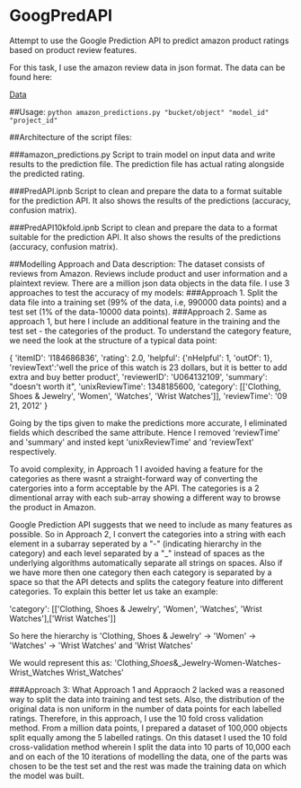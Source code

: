 # GoogPredAPI

Attempt to use the Google Prediction API to predict amazon product ratings based on product review features.

For this task, I use the amazon review data in json format. The data can be found here:

[Data]("https://www.dropbox.com/sh/wyhhbdv5njc8eqt/AACyGWN9t6KiFnx9o00G5ccoa?dl=0")

##Usage:
`python amazon_predictions.py "bucket/object" "model_id" "project_id"`

##Architecture of the script files:

###amazon_predictions.py
Script to train model on input data and write results to the prediction file. The prediction file has actual
rating alongside the predicted rating.

###PredAPI.ipnb
Script to clean and prepare the data to a format suitable for the prediction API. It also shows the results
of the predictions (accuracy, confusion matrix).
 
###PredAPI10kfold.ipnb
Script to clean and prepare the data to a format suitable for the prediction API. It also shows the results
of the predictions (accuracy, confusion matrix). 

##Modelling Approach and Data description:
The dataset consists of reviews from Amazon. Reviews include product and user information and a 
plaintext review. There are a million json data objects in the data file. I use 3 approaches to test the 
accuracy of my models:
###Approach 1. 
Split the data file into a training set (99% of the data, i.e, 990000 data points) and a test
set (1% of the data-10000 data points).
###Approach 2. 
Same as approach 1, but here I include an additional feature in the training and the test set - 
the categories of the product. To understand the category feature, we need the look at the structure of a
typical data point:

{
  'itemID': 'I184686836',
  'rating': 2.0,
  'helpful': {'nHelpful': 1, 'outOf': 1},
  'reviewText':'well the price of this watch is 23 dollars, but it is better to add extra and buy better product',
  'reviewerID': 'U064132109',
  'summary': "doesn't worth it",
  'unixReviewTime': 1348185600,
  'category': [['Clothing, Shoes & Jewelry', 'Women', 'Watches', 'Wrist Watches']],
  'reviewTime': '09 21, 2012'
}

Going by the tips given to make the predictions more accurate, I eliminated fields which described the same
attribute. Hence I removed 'reviewTime' and  'summary' and insted kept 'unixReviewTime' and 'reviewText'
respectively.

To avoid complexity, in Approach 1 I avoided having a feature for the categories as there wasnt a straight-forward 
way of converting the catergories into a form acceptable by the API. The categories is a 2 dimentional array with 
each sub-array showing a different way to browse the product in Amazon. 

Google Prediction API suggests that we need to include as many features as possible. So in Approach 2, I convert 
the categories into a string with each element in a subarray seperated by a "-" (indicating hierarchy in the 
category) and each level separated by a "_" instead of spaces as the underlying algorithms automatically separate
all strings on spaces. Also if we have more then one category then each category is separated by a space so that 
the API detects and splits the category feature into different categories. To explain this better let us take an 
example:

'category': [['Clothing, Shoes & Jewelry', 'Women', 'Watches', 'Wrist Watches'],['Wrist Watches']]

So here the hierarchy is 'Clothing, Shoes & Jewelry' -> 'Women' -> 'Watches' -> 'Wrist Watches' and 'Wrist Watches'

We would represent this as: 'Clothing,_Shoes_&_Jewelry-Women-Watches-Wrist_Watches  Wrist_Watches' 

###Approach 3: 
What Approach 1 and Appraoch 2 lacked was a reasoned way to split the data into training and test sets.
Also, the distribution of the original data is non uniform in the number of data points for each labelled 
ratings. Therefore, in this approach, I use the 10 fold cross validation method. From a million data points,
I prepared a dataset of 100,000 objects split equally among the 5 labelled ratings. On this dataset I used the 
10 fold cross-validation method wherein I split the data into 10 parts of 10,000 each and on each of the 10 
iterations of modelling the data, one of the parts was chosen to be the test set and the rest was made the 
training data on which the model was built.

